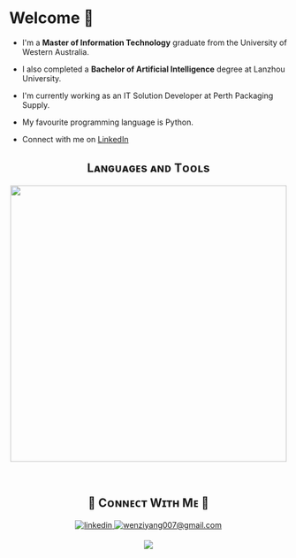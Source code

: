 # Welcome 👋

- I'm a **Master of Information Technology** graduate from the University of Western Australia.

- I also completed a **Bachelor of Artificial Intelligence** degree at Lanzhou University.
  
- I'm currently working as an IT Solution Developer at Perth Packaging Supply.

- My favourite programming language is Python.

- Connect with me on [LinkedIn](https://www.python.org/)
  <br />

<!--Languages and Tools Section-->

<h2 align="center">Lᴀɴɢᴜᴀɢᴇs ᴀɴᴅ Tᴏᴏʟs</h2> 
<p align="center">
<img width="500px"  src="https://skillicons.dev/icons?i=dotnet,nextjs,js,ts,html,css,react,r,latex,md,c,git,py,mysql,postgres,mongo,vscode,docker,aws,postman,supabase,linux&perline=11"  />
</p>
<br />

<!--Contact Section-->

<h2 align="center">🤝 Cᴏɴɴᴇᴄᴛ Wɪᴛʜ Mᴇ 🤝 </h2>
<div align="center">
 <a href="https://www.linkedin.com/in/zanewen007/" target="_blank">
<img src=https://img.shields.io/badge/linkedin-%231E77B5.svg?&style=for-the-badge&logo=linkedin&logoColor=white alt=linkedin style="margin-bottom: 5px;" />
</a>

<a href="mailto:wenziyang007@gmail.com" target="_blank">
<img src="https://img.shields.io/badge/Gmail-D14836?style=for-the-badge&logo=gmail&logoColor=white" alt=wenziyang007@gmail.com mail style="margin-bottom: 5px;" />
</a>

<!--Footer-->
<p align="center">
  <img src="https://capsule-render.vercel.app/api?type=waving&color=gradient&height=65&section=footer"/>
</p>
